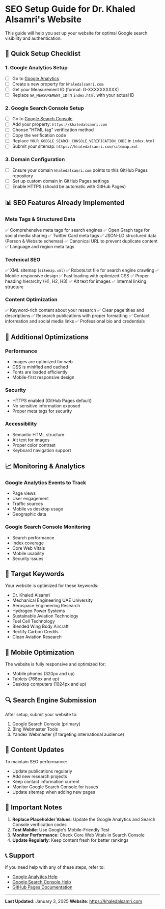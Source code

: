 # SEO Setup Guide for Dr. Khaled Alsamri's Website

This guide will help you set up your website for optimal Google search visibility and authentication.

## 🚀 Quick Setup Checklist

### 1. Google Analytics Setup
- [ ] Go to [Google Analytics](https://analytics.google.com/)
- [ ] Create a new property for `khaledalsamri.com`
- [ ] Get your Measurement ID (format: G-XXXXXXXXXX)
- [ ] Replace `GA_MEASUREMENT_ID` in `index.html` with your actual ID

### 2. Google Search Console Setup
- [ ] Go to [Google Search Console](https://search.google.com/search-console/)
- [ ] Add your property: `https://khaledalsamri.com`
- [ ] Choose "HTML tag" verification method
- [ ] Copy the verification code
- [ ] Replace `YOUR_GOOGLE_SEARCH_CONSOLE_VERIFICATION_CODE` in `index.html`
- [ ] Submit your sitemap: `https://khaledalsamri.com/sitemap.xml`

### 3. Domain Configuration
- [ ] Ensure your domain `khaledalsamri.com` points to this GitHub Pages repository
- [ ] Set up custom domain in GitHub Pages settings
- [ ] Enable HTTPS (should be automatic with GitHub Pages)

## 📊 SEO Features Already Implemented

### Meta Tags & Structured Data
✅ Comprehensive meta tags for search engines
✅ Open Graph tags for social media sharing
✅ Twitter Card meta tags
✅ JSON-LD structured data (Person & Website schemas)
✅ Canonical URL to prevent duplicate content
✅ Language and region meta tags

### Technical SEO
✅ XML sitemap (`sitemap.xml`)
✅ Robots.txt file for search engine crawling
✅ Mobile-responsive design
✅ Fast loading with optimized CSS
✅ Proper heading hierarchy (H1, H2, H3)
✅ Alt text for images
✅ Internal linking structure

### Content Optimization
✅ Keyword-rich content about your research
✅ Clear page titles and descriptions
✅ Research publications with proper formatting
✅ Contact information and social media links
✅ Professional bio and credentials

## 🔧 Additional Optimizations

### Performance
- Images are optimized for web
- CSS is minified and cached
- Fonts are loaded efficiently
- Mobile-first responsive design

### Security
- HTTPS enabled (GitHub Pages default)
- No sensitive information exposed
- Proper meta tags for security

### Accessibility
- Semantic HTML structure
- Alt text for images
- Proper color contrast
- Keyboard navigation support

## 📈 Monitoring & Analytics

### Google Analytics Events to Track
- Page views
- User engagement
- Traffic sources
- Mobile vs desktop usage
- Geographic data

### Google Search Console Monitoring
- Search performance
- Index coverage
- Core Web Vitals
- Mobile usability
- Security issues

## 🎯 Target Keywords

Your website is optimized for these keywords:
- Dr. Khaled Alsamri
- Mechanical Engineering UAE University
- Aerospace Engineering Research
- Hydrogen Power Systems
- Sustainable Aviation Technology
- Fuel Cell Technology
- Blended Wing Body Aircraft
- Rectify Carbon Credits
- Clean Aviation Research

## 📱 Mobile Optimization

The website is fully responsive and optimized for:
- Mobile phones (320px and up)
- Tablets (768px and up)
- Desktop computers (1024px and up)

## 🔍 Search Engine Submission

After setup, submit your website to:
1. Google Search Console (primary)
2. Bing Webmaster Tools
3. Yandex Webmaster (if targeting international audience)

## 📝 Content Updates

To maintain SEO performance:
- Update publications regularly
- Add new research projects
- Keep contact information current
- Monitor Google Search Console for issues
- Update sitemap when adding new pages

## 🚨 Important Notes

1. **Replace Placeholder Values**: Update the Google Analytics and Search Console verification codes
2. **Test Mobile**: Use Google's Mobile-Friendly Test
3. **Monitor Performance**: Check Core Web Vitals in Search Console
4. **Update Regularly**: Keep content fresh for better rankings

## 📞 Support

If you need help with any of these steps, refer to:
- [Google Analytics Help](https://support.google.com/analytics/)
- [Google Search Console Help](https://support.google.com/webmasters/)
- [GitHub Pages Documentation](https://docs.github.com/en/pages)

---

**Last Updated**: January 3, 2025
**Website**: https://khaledalsamri.com
